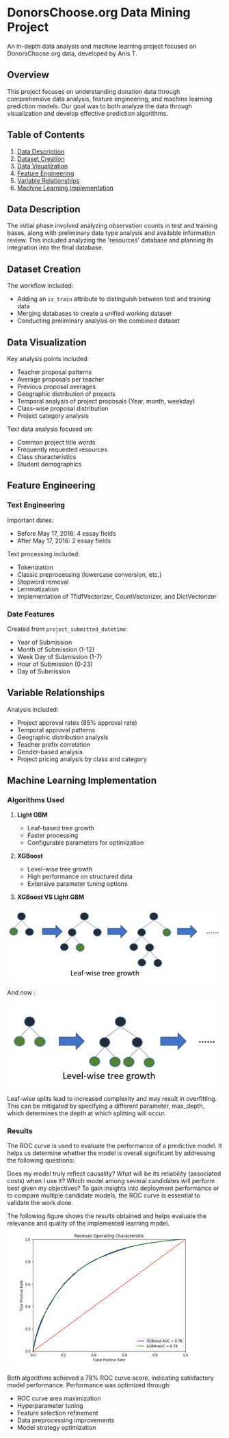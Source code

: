 # DonorsChoose.org Data Mining Project

An in-depth data analysis and machine learning project focused on DonorsChoose.org data, developed by Anis T.

## Overview

This project focuses on understanding donation data through comprehensive data analysis, feature engineering, and machine learning prediction models. Our goal was to both analyze the data through visualization and develop effective prediction algorithms.

## Table of Contents

1. [Data Description](#data-description)
2. [Dataset Creation](#dataset-creation)
3. [Data Visualization](#data-visualization)
4. [Feature Engineering](#feature-engineering)
5. [Variable Relationships](#variable-relationships)
6. [Machine Learning Implementation](#machine-learning-implementation)

## Data Description

The initial phase involved analyzing observation counts in test and training bases, along with preliminary data type analysis and available information review. This included analyzing the 'resources' database and planning its integration into the final database.

## Dataset Creation

The workflow included:
- Adding an `is_train` attribute to distinguish between test and training data
- Merging databases to create a unified working dataset
- Conducting preliminary analysis on the combined dataset

## Data Visualization

Key analysis points included:

- Teacher proposal patterns
- Average proposals per teacher
- Previous proposal averages
- Geographic distribution of projects
- Temporal analysis of project proposals (Year, month, weekday)
- Class-wise proposal distribution
- Project category analysis

Text data analysis focused on:
- Common project title words
- Frequently requested resources
- Class characteristics
- Student demographics

## Feature Engineering

### Text Engineering

Important dates:
- Before May 17, 2016: 4 essay fields
- After May 17, 2016: 2 essay fields

Text processing included:
- Tokenization
- Classic preprocessing (lowercase conversion, etc.)
- Stopword removal
- Lemmatization
- Implementation of TfidfVectorizer, CountVectorizer, and DictVectorizer

### Date Features

Created from `project_submitted_datetime`:
- Year of Submission
- Month of Submission (1-12)
- Week Day of Submission (1-7)
- Hour of Submission (0-23)
- Day of Submission

## Variable Relationships

Analysis included:
- Project approval rates (85% approval rate)
- Temporal approval patterns
- Geographic distribution analysis
- Teacher prefix correlation
- Gender-based analysis
- Project pricing analysis by class and category

## Machine Learning Implementation

### Algorithms Used

1. **Light GBM**
   - Leaf-based tree growth
   - Faster processing
   - Configurable parameters for optimization

2. **XGBoost**
   - Level-wise tree growth
   - High performance on structured data
   - Extensive parameter tuning options

3. **XGBoost VS Light GBM**

![Tree growth at the LightGBM level.](resources/lwtg.png)

And now :

![Tree growth at the XGBoost level.](resources/lwtgs.png)

Leaf-wise splits lead to increased complexity and may result in overfitting. This can be mitigated by specifying a different parameter, max_depth, which determines the depth at which splitting will occur.

### Results

The ROC curve is used to evaluate the performance of a predictive model.
It helps us determine whether the model is overall significant by addressing the following questions:

Does my model truly reflect causality?
What will be its reliability (associated costs) when I use it?
Which model among several candidates will perform best given my objectives?
To gain insights into deployment performance or to compare multiple candidate models, the ROC curve is essential to validate the work done.

The following figure shows the results obtained and helps evaluate the relevance and quality of the implemented learning model.

![Results via the ROC curve.](resources/result.png)

Both algorithms achieved a 78% ROC curve score, indicating satisfactory model performance. Performance was optimized through:
- ROC curve area maximization
- Hyperparameter tuning
- Feature selection refinement
- Data preprocessing improvements
- Model strategy optimization
